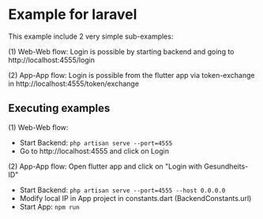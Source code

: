# Example for laravel 

This example include 2 very simple sub-examples:

(1) Web-Web flow: Login is possible by starting backend and going to http://localhost:4555/login

(2) App-App flow: Login is possible from the flutter app via token-exchange in http://localhost:4555/token/exchange

## Executing examples

(1) Web-Web flow: 
- Start Backend: ```php artisan serve --port=4555```
- Go to http://localhost:4555 and click on Login


(2) App-App flow: Open flutter app and click on "Login with Gesundheits-ID"
- Start Backend: ```php artisan serve --port=4555 --host 0.0.0.0```
- Modify local IP in App project in constants.dart (BackendConstants.url)
- Start App: ```npm run```

